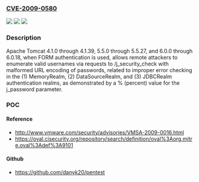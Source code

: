 ### [CVE-2009-0580](https://cve.mitre.org/cgi-bin/cvename.cgi?name=CVE-2009-0580)
![](https://img.shields.io/static/v1?label=Product&message=n%2Fa&color=blue)
![](https://img.shields.io/static/v1?label=Version&message=%3D%20n%2Fa%20&color=brighgreen)
![](https://img.shields.io/static/v1?label=Vulnerability&message=n%2Fa&color=brighgreen)

### Description

Apache Tomcat 4.1.0 through 4.1.39, 5.5.0 through 5.5.27, and 6.0.0 through 6.0.18, when FORM authentication is used, allows remote attackers to enumerate valid usernames via requests to /j_security_check with malformed URL encoding of passwords, related to improper error checking in the (1) MemoryRealm, (2) DataSourceRealm, and (3) JDBCRealm authentication realms, as demonstrated by a % (percent) value for the j_password parameter.

### POC

#### Reference
- http://www.vmware.com/security/advisories/VMSA-2009-0016.html
- https://oval.cisecurity.org/repository/search/definition/oval%3Aorg.mitre.oval%3Adef%3A9101

#### Github
- https://github.com/danyk20/pentest


